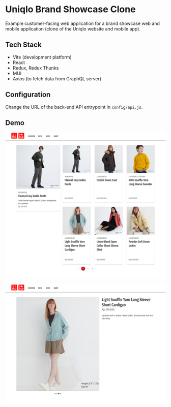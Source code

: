 # Uniqlo Brand Showcase Clone

Example customer-facing web application for a brand showcase web and mobile application (clone of the Uniqlo website and mobile app).

## Tech Stack 

 - Vite (development platform)
 - React
 - Redux, Redux Thunks
 - MUI
 - Axios (to fetch data from GraphQL server)

## Configuration

Change the URL of the back-end API entrypoint in `config/api.js`.

## Demo

![Demo Screenshot](../demo-screenshots/demo-homepage.png)

![Demo Screenshot](../demo-screenshots/demo-detailedpage.png)

